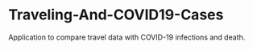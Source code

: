 # Traveling-And-COVID19-Cases

Application to compare travel data with COVID-19 infections and death.
